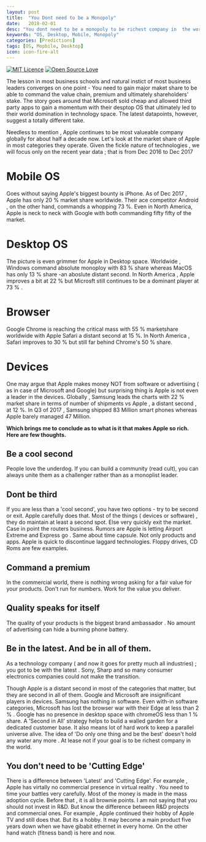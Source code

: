 ```yaml
---
layout: post
title:  "You Dont need to be a Monopoly"
date:   2018-02-01
desc: "You dont need to be a monopoly to be richest company in  the world"
keywords: "OS, Desktop, Mobile, Monopoly"
categories: [Predictions]
tags: [OS, Mopbile, Desktop]
icon: icon-fire-alt
---
```

[![MIT Licence](https://badges.frapsoft.com/os/mit/mit.svg?v=103)](https://opensource.org/licenses/mit-license.php)
[![Open Source Love](https://badges.frapsoft.com/os/v1/open-source.png?v=103)](https://github.com/ellerbrock/open-source-badge/)

The lesson in most business schools and natural instict of most business leaders converges on one point -  You need to gain major  maket share to be able to command the value chain, premium and ultimately shareholders' stake. The story goes around that Microsoft sold cheap and allowed third party apps to gain a momentum with their desptop OS that ultimately led to their world domination in technology space. The latest datapoints, however, suggest a totally different take. 

Needless to mention , Apple continues to be  most valueable company  globally for about half a decade now. Let's look at the market share of Apple in most categories they operate. Given the fickle nature of technologies , we will focus only on the recent year data ; that is from Dec 2016 to Dec 2017

# Mobile OS

Goes without saying Apple's biggest bounty is iPhone. As of Dec 2017 , Apple has only 20 % market share worldwide. Their ace competitor Android , on the other hand, commands a whopping 73 %. Even in North America, Apple is neck to neck with Google with both commanding fifty fifty of  the market.

# Desktop OS

The picture is even grimmer for Apple in Desktop space. Worldwide , Windows  command absolute monoploy with 83 % share whereas MacOS has only 13 % share -an aboslute distant second. In North America , Apple improves a bit at 22 % but Microsft still continues to be a dominant player at 73 % . 

# Browser 

Google Chrome is reaching the critical mass with 55 % marketshare worldwide with Apple Safari a distant second at 15 %. In North America , Safari improves to 30 % but still far behind Chrome's 50 % share. 

# Devices 

One may argue that Apple makes money NOT from software or advertising ( as in case of Microsoft and Google) but surprising thing is Apple is not even a leader in the devices. Globally , Samsung leads the charts with 22 % market share in terms of number of shipments vs Apple , a distant second , at 12 %. In Q3 of 2017 , Samsung shipped 83 Million smart phones whereas Apple barely managed 47 Million. 

**Which brings me to conclude as to what is it that makes Apple so rich. Here are few thoughts.**


## Be a cool second

People love the underdog. If you can build a community (read cult), you can always unite them as a challenger rather than as a monoplist leader. 

## Dont be third

If you are less than a 'cool second', you have two options - try to be second or exit. Apple carefully does that. Most of the things ( devices or software) , they do maintain at least a second spot. Else very quickly exit the market. Case in point the routers business. Rumors are Apple is letting Airport Extreme and Express go . Same about time capsule. Not only products and apps. Apple is quick to discontinue laggard technologies. Floppy drives, CD Roms are few examples. 

## Command a premium 

In the commercial world, there is nothing wrong asking for a fair value for your products. Don't run for numbers. Work for the value you deliver. 

## Quality speaks for itself 

The quality of your products is the biggest  brand ambassador . No amount of advertising can hide a burning phone battery. 

## Be in the latest. And be in all of them. 

As a technology company ( and now it goes for pretty much all industries) ; you got to be with the latest . Sony, Sharp and so many consumer electronics companies could not make the transition.

Though Apple is a distant second in most of the categories that matter, but they are second in all of them. Google and Microsoft are insignificant players in devices. Samsung has nothing in software. Even with-in software categories, Microsoft has lost the browser war with their Edge at less than 2 % . Google has no presence in desktop space with chromeOS less than 1 % share. A 'Second in All' strategy helps to build a walled garden for a dedicated customer base. It also means lot of hard work to keep a parallel universe alive. The idea of 'Do only one thing and be the best' doesn't hold any water any more . At lease not if your goal is to be richest company in the world. 

## You don't need to be 'Cutting Edge' 

There is a difference between 'Latest' and 'Cutting Edge'. For example , Apple has virtally no commercial presence in  virtual reality . You need to time your battles very carefully. Most of the money is made in  the mass adoption cycle. Before that , it is all brownie points. I am not saying that you should not invest in R&D. But know the difference between R&D projects and commercial ones. For example , Apple continued their hobby of Apple TV and still does that. But its a hobby. It may become a main product five years down when we have gibabit ethernet in every home. On the other hand watch (fitness band) is here and now. 


